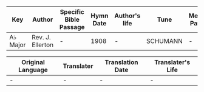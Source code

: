 Key | Author   | Specific Bible Passage     |Hymn Date |Author's life |Tune |Metrical Pattern   |Composer/Source
-- | --------- | ---------------------------|----------|--------------|-----|-------------------|-------------  
A♭ Major |Rev. J. Ellerton |- |1908 |- |SCHUMANN |- |Schumann

Original Language | Translater | Translation Date   | Translater's Life  
----------------- | --------- | --------------------|-------------     
\- |- |- |-
